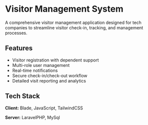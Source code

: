 
# Visitor Management System

A comprehensive visitor management application designed for tech companies to streamline visitor check-in, tracking, and management processes.


## Features

- Visitor registration with dependent support
- Multi-role user management
- Real-time notifications
- Secure check-in/check-out workflow
- Detailed visit reporting and analytics



## Tech Stack

**Client:** Blade, JavaScript, TailwindCSS

**Server:** LaravelPHP, MySql

